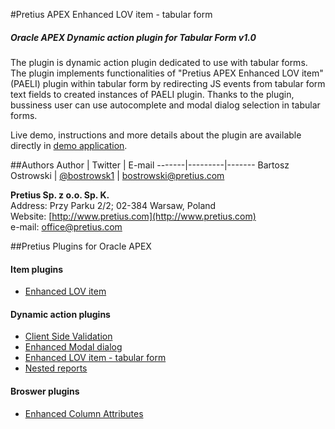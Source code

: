 #Pretius APEX Enhanced LOV item - tabular form
##### Oracle APEX Dynamic action plugin for Tabular Form v1.0
The plugin is dynamic action plugin dedicated to use with tabular forms. The plugin implements functionalities of "Pretius APEX Enhanced LOV item" (PAELI) plugin within tabular form by redirecting JS events from tabular form text fields to created instances of PAELI plugin. Thanks to the plugin, bussiness user can use autocomplete and modal dialog selection in tabular forms.

Live demo, instructions and more details about the plugin are available directly in [demo application](http://apex.pretius.com/apex/f?p=105:ENHANCED_LOV_ITEM_APEX_ITEM).

##Authors
Author | Twitter | E-mail
-------|---------|-------
Bartosz Ostrowski | [@bostrowsk1](https://twitter.com/bostrowsk1) | bostrowski@pretius.com

**Pretius Sp. z o.o. Sp. K.**  
Address: Przy Parku 2/2; 02-384 Warsaw, Poland  
Website: [http://www.pretius.com](http://www.pretius.com)  
e-mail: [office@pretius.com](mailto:office@pretius.com)  

##Pretius Plugins for Oracle APEX
#### Item plugins
* [Enhanced LOV item](http://apex.pretius.com/apex/f?p=105:ENHANCED_LOV_ITEM_APEX_ITEM)

#### Dynamic action plugins
* [Client Side Validation](http://apex.pretius.com/apex/f?p=105:CLIENT_SIDE_VALIDATION)
* [Enhanced Modal dialog](http://apex.pretius.com/apex/f?p=105:ENHANCED_MODAL_PAGE)
* [Enhanced LOV item - tabular form](http://apex.pretius.com/apex/f?p=105:ENHANCED_LOV_ITEM_APEX_DA)
* [Nested reports](http://apex.pretius.com/apex/f?p=105:NESTED_REPORTS)

#### Broswer plugins
* [Enhanced Column Attributes](http://apex.pretius.com/apex/f?p=105:CHROME_EXTENSION)
